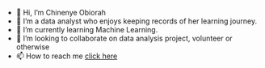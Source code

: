 - 👋 Hi, I’m Chinenye Obiorah
- 👀 I’m a data analyst who enjoys keeping records of her learning journey.
- 🌱 I’m currently learning Machine Learning.
- 💞️ I’m looking to collaborate on data analysis project, volunteer or otherwise
- 📫 How to reach me [click here](https://www.linkedin.com/in/chinenye-juliet-obiorah-python-mysql-power-bi-excel-14a89227b/)
<!---
chinenyejuliet/chinenyejuliet is a ✨ special ✨ repository because its `README.md` (this file) appears on your GitHub profile.
You can click the Preview link to take a look at your changes.
--->
